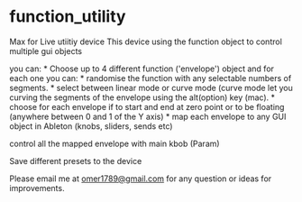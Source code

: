 # function_utility
Max for Live utiitiy device
This device using the function object to control multiple gui objects

you can:
    * Choose up to 4 different function ('envelope') object and for each one you can:
    * randomise the function with any selectable numbers of segments.
    * select between linear mode or curve mode (curve mode let you curving the segments of the envelope using the alt(option) key (mac).
    * choose for each envelope if to start and end at zero point or to be floating (anywhere between 0 and 1 of the Y axis)
    * map each envelope to any GUI object in Ableton (knobs, sliders, sends etc)
    
control all the mapped envelope with main kbob (Param)
    
 
Save different presets to the device

Please email me at omer1789@gmail.com for any question or ideas for improvements.
